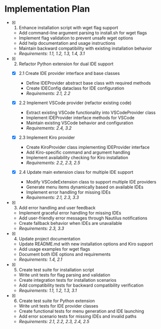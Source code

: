 # Implementation Plan

- [x] 1. Enhance installation script with wget flag support
  - Add command-line argument parsing to install.sh for wget flags
  - Implement flag validation to prevent unsafe wget options
  - Add help documentation and usage instructions
  - Maintain backward compatibility with existing installation behavior
  - _Requirements: 1.1, 1.2, 1.3, 1.4, 3.1_

- [x] 2. Refactor Python extension for dual IDE support
  - [x] 2.1 Create IDE provider interface and base classes
    - Define IDEProvider abstract base class with required methods
    - Create IDEConfig dataclass for IDE configuration
    - _Requirements: 2.1, 2.2_

  - [x] 2.2 Implement VSCode provider (refactor existing code)
    - Extract existing VSCode functionality into VSCodeProvider class
    - Implement IDEProvider interface methods for VSCode
    - Maintain existing VSCode behavior and configuration
    - _Requirements: 2.4, 3.2_

  - [x] 2.3 Implement Kiro provider
    - Create KiroProvider class implementing IDEProvider interface
    - Add Kiro-specific command and argument handling
    - Implement availability checking for Kiro installation
    - _Requirements: 2.2, 2.3, 2.5_

  - [x] 2.4 Update main extension class for multiple IDE support
    - Modify VSCodeExtension class to support multiple IDE providers
    - Generate menu items dynamically based on available IDEs
    - Implement error handling for missing IDEs
    - _Requirements: 2.1, 2.3, 3.3_

- [x] 3. Add error handling and user feedback
  - Implement graceful error handling for missing IDEs
  - Add user-friendly error messages through Nautilus notifications
  - Create fallback behavior when IDEs are unavailable
  - _Requirements: 2.3, 3.3_

- [x] 4. Update project documentation
  - Update README.md with new installation options and Kiro support
  - Add usage examples for wget flags
  - Document both IDE options and requirements
  - _Requirements: 1.4, 2.1_

- [x] 5. Create test suite for installation script
  - Write unit tests for flag parsing and validation
  - Create integration tests for installation scenarios
  - Add compatibility tests for backward compatibility verification
  - _Requirements: 1.1, 1.2, 1.3, 3.1_

- [x] 6. Create test suite for Python extension
  - Write unit tests for IDE provider classes
  - Create functional tests for menu generation and IDE launching
  - Add error scenario tests for missing IDEs and invalid paths
  - _Requirements: 2.1, 2.2, 2.3, 2.4, 2.5_